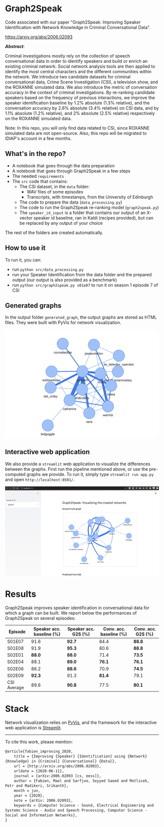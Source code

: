 # Graph2Speak

Code associated with our paper "Graph2Speak: Improving Speaker Identification with Network Knowledge in Criminal Conversational Data".

https://arxiv.org/abs/2006.02093

***Abstract***:

  Criminal investigations mostly rely on the collection of speech conversational data in order to identify speakers and build or enrich an existing criminal network. Social network analysis tools are then applied to identify the most central characters and the different communities within the network. We introduce two candidate datasets for criminal conversational data, Crime Scene Investigation (CSI), a television show, and the ROXANNE simulated data. We also introduce the metric of conversation accuracy in the context of criminal investigations. By re-ranking candidate speakers based on the frequency of previous interactions, we improve the speaker identification baseline by 1.2% absolute (1.3% relative), and the conversation accuracy by 2.6% absolute (3.4% relative) on CSI data, and by 1.1% absolute (1.2% relative), and 2% absolute (2.5% relative) respectively on the ROXANNE simulated data.

Note: In this repo, you will only find data related to CSI, since ROXANNE simulated data are not open-source. Also, this repo will be migrated to IDIAP's account in a few months.

## What's in the repo?

- A notebook that goes through the data preparation
- A notebook that goes through Graph2Speak in a few steps
- The needed `requirements`
- The `src` code that contains:
	- The CSI dataset, in the `data` folder:
		- WAV files of some episodes
		- Transcripts, with timestamps, from the University of Edinburgh
	- The code to prepare the data (`data_processing.py`)
	- The code to run the Graph2Speak re-ranking model (`graph2speak.py`)
	- The `speaker_id_input` is a folder that contains our output of an X-vector speaker id baseline, ran in Kaldi (recipes provided), but can be replaced by any output of your choice

The rest of the folders are created automatically. 

## How to use it

To run it, you can:
- run `python src/data_processing.py`
- run your Speaker Identification from the data folder and the prepared output (our output is also provided as a benchmark)
- run `python src/graph2speak.py s01e07` to run it on season 1 episode 7 of CSI

## Generated graphs

In the output folder `generated_graph`, the output graphs are stored as HTML files. They were built with PyVis for network visualization.

![](images/demo.png)

## Interactive web application

We also provide a `streamlit` web application to visualize the differences between the graphs. First run the pipeline mentioned above, or use the pre-computed graphs we provide. To run it, simply type 
`streamlit run app.py` and open `http://localhost:8501/`.

![](images/app.png)

# Results

Graph2Speak improves speaker identification in conversational data for which a graph can be built. We report below the performances of Graph2Speak on several episodes:

| Episode | Speaker acc. baseline (%) | Speaker acc. G2S (%)| Conv. acc. baseline (%) | Conv. acc. G2S (%) |
| --- | --- | --- | --- | --- |
| S01E07 | 91.6 | **92.7** | 84.4 | **88.8** |
| S01E08 | 91.9 | **95.3** | 80.6 | **88.8** |
| S02E01 | **88.0** | **88.0** | 71.4 | **73.5** |
| S02E04 | 88.1 | **89.0** | **76.1** | **76.1** |
| S02E06 | 86.2 | **88.6** | 70.9 | **74.5** |
| S02E09 | **92.3** | 91.3 | **81.4** | 79.1 |
| CSI Average | 89.6 | **90.8** | 77.5 | **80.1** |

# Stack

Network visualization relies on [PyVis](https://github.com/WestHealth/pyvis), and the framework for the interactive web application is [Streamlit](https://github.com/streamlit/streamlit).

---

To cite this work, please mention:

```
@article{fabien_improving_2020,
	title = {Improving {Speaker} {Identification} using {Network} {Knowledge} in {Criminal} {Conversational} {Data}},
	url = {http://arxiv.org/abs/2006.02093},
	urldate = {2020-06-11},
	journal = {arXiv:2006.02093 [cs, eess]},
	author = {Fabien, Mael and Sarfjoo, Seyyed Saeed and Motlicek, Petr and Madikeri, Srikanth},
	month = jun,
	year = {2020},
	note = {arXiv: 2006.02093},
	keywords = {Computer Science - Sound, Electrical Engineering and Systems Science - Audio and Speech Processing, Computer Science - Social and Information Networks},
}
```
